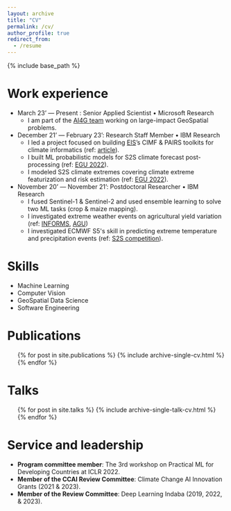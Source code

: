 ```yaml
---
layout: archive
title: "CV"
permalink: /cv/
author_profile: true
redirect_from:
  - /resume
---
```


{% include base_path %}

Work experience
======
* March 23’ — Present : Senior Applied Scientist • Microsoft Research
  * I am part of the [AI4G team](https://www.microsoft.com/en-us/research/group/ai-for-good-research-lab/) working on large-impact GeoSpatial problems.
* December 21’ — February 23’: Research Staff Member • IBM Research
  * I led a project focused on building [EIS](https://www.ibm.com/products/environmental-intelligence-suite/geospatial-analytics)’s CIMF & PAIRS toolkits for climate informatics (ref: [article](https://research.ibm.com/blog/ai-for-climate-change-adaptation)).
  * I built ML probabilistic models for S2S climate forecast post-processing (ref: [EGU 2022](https://meetingorganizer.copernicus.org/EGU22/EGU22-11063.html)).
  * I modeled S2S climate extremes covering climate extreme featurization and risk estimation (ref: [EGU 2022](https://meetingorganizer.copernicus.org/EGU22/EGU22-12461.html)).
* November 20’ — November 21’: Postdoctoral Researcher • IBM Research
  * I fused Sentinel-1 & Sentinel-2 and used ensemble learning to solve two ML tasks (crop & maize mapping). 
  * I investigated extreme weather events on agricultural yield variation (ref: [INFORMS](https://research.ibm.com/publications/climate-aware-forecasting-of-agricultural-produce-across-large-regions), [AGU](https://ui.adsabs.harvard.edu/abs/2021AGUFM.H53C..03D/abstract))
  * I investigated ECMWF S5's skill in predicting extreme temperature and precipitation events (ref: [S2S competition](https://s2s-ai-challenge.github.io/)).
 
Skills
======
* Machine Learning
* Computer Vision
* GeoSpatial Data Science
* Software Engineering

Publications
======
  <ul>{% for post in site.publications %}
    {% include archive-single-cv.html %}
  {% endfor %}</ul>
  
Talks
======
  <ul>{% for post in site.talks %}
    {% include archive-single-talk-cv.html %}
  {% endfor %}</ul>
  
Service and leadership
======
* **Program committee member**: The 3rd workshop on Practical ML for Developing Countries at ICLR 2022.
* **Member of the CCAI Review Committee**: Climate Change AI Innovation Grants (2021 & 2023).
* **Member of the Review Committee**: Deep Learning Indaba (2019, 2022, & 2023).
